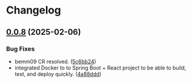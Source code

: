 # Changelog

## [0.0.8](https://github.com/karlromets/match-me/compare/front-end-v0.2.0...front-end-0.0.8) (2025-02-06)


### Bug Fixes

* bemm09 CR resolved. ([5c6bb24](https://github.com/karlromets/match-me/commit/5c6bb24c89bbfd79e0c56da7c933498e2d5f5f9b))
* integrated Docker to to Spring Boot + React project to be able to build, test, and deploy quickly. ([4a88ddd](https://github.com/karlromets/match-me/commit/4a88dddcd06473366d42fa2a34b395546bc6aeef))
